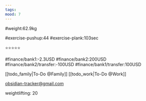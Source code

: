 ```yaml
---
tags: 
mood: 7
---
```


#weight:62.9kg

#exercise-pushup:44
#exercise-plank:103sec


⭐⭐⭐⭐⭐

#finance/bank1:-2.3USD
#finance/bank2:200USD
#finance/bank2/transfer:-100USD
#finance/bank1/transfer:100USD

[[todo_family|To-Do @Family]]
[[todo_work|To-Do @Work]]

obsidian-tracker@gmail.com

weightlifting: 20

